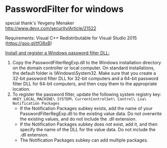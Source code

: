 # PasswordFilter for windows
special thank's Yevgeny Menaker http://www.devx.com/security/Article/21522

Requirements:
               Visual C++ Redistributable for Visual Studio 2015 (https://goo.gl/tfO8xB)

[Install and register a Windows password filter DLL:](https://msdn.microsoft.com/en-us/library/windows/desktop/ms721766%28v=vs.85%29.aspx)

  1. Copy the PasswordFilterRegExp.dll to the Windows installation directory on the domain controller or local computer. On           standard   installations, the default folder is \Windows\System32. Make sure that you create a 32-bit password filter DLL        for 32-bit computers and a 64-bit password filter DLL for 64-bit computers, and then copy them to the appropriate location.
  2. To register the password filter, update the following system registry key:
    ```   
      HKEY_LOCAL_MACHINE\
        SYSTEM\
          CurrentControlSet\
            Control\
              Lsa\ 
                Notification Packages
    ```
      * If the Notification Packages subkey exists, add the name of your PasswordFilterRegExp.dll to the existing value data. Do not overwrite the existing values, and do not include the .dll extension.
      * If the Notification Packages subkey does not exist, add it, and then specify the name of the DLL for the value data. Do not include the .dll extension.
      * The Notification Packages subkey can add multiple packages.
  
